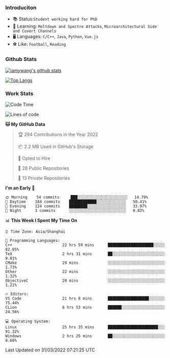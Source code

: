 ### Introduciton

- 📚 Status:`Student working hard for PhD`
- 🔎 Learning: `Meltdown and Spectre Attacks`, `Microarchitectural Side and Covert Channels`
- 🖥️ Languages: `C/C++`, `Java`, `Python`, `Vue.js`
- ⚽ Like: `Football`, `Reading`

### Github Stats

[![iamywang's github stats](https://github-readme-stats.vercel.app/api?username=iamywang&count_private=true&show_icons=true)]()

[![Top Langs](https://github-readme-stats.vercel.app/api/top-langs/?username=iamywang&layout=compact)]()

### Work Stats

<!--START_SECTION:waka-->
![Code Time](http://img.shields.io/badge/Code%20Time-218%20hrs%2032%20mins-blue)

![Lines of code](https://img.shields.io/badge/From%20Hello%20World%20I%27ve%20Written-523%20Thousand%20lines%20of%20code-blue)

**🐱 My GitHub Data** 

> 🏆 294 Contributions in the Year 2022
 > 
> 📦 2.2 MB Used in GitHub's Storage 
 > 
> 💼 Opted to Hire
 > 
> 📜 28 Public Repositories 
 > 
> 🔑 13 Private Repositories  
 > 
**I'm an Early 🐤** 

```text
🌞 Morning    54 commits     ███░░░░░░░░░░░░░░░░░░░░░░   14.79% 
🌆 Daytime    184 commits    ████████████░░░░░░░░░░░░░   50.41% 
🌃 Evening    124 commits    ████████░░░░░░░░░░░░░░░░░   33.97% 
🌙 Night      3 commits      ░░░░░░░░░░░░░░░░░░░░░░░░░   0.82%

```


📊 **This Week I Spent My Time On** 

```text
⌚︎ Time Zone: Asia/Shanghai

💬 Programming Languages: 
C++                      22 hrs 59 mins      ████████████████████░░░░░   82.05% 
TeX                      2 hrs 31 mins       ██░░░░░░░░░░░░░░░░░░░░░░░   9.01% 
CMake                    29 mins             ░░░░░░░░░░░░░░░░░░░░░░░░░   1.73% 
Other                    22 mins             ░░░░░░░░░░░░░░░░░░░░░░░░░   1.32% 
ObjectiveC               20 mins             ░░░░░░░░░░░░░░░░░░░░░░░░░   1.22%

🔥 Editors: 
VS Code                  21 hrs 8 mins       ██████████████████░░░░░░░   75.44% 
CLion                    6 hrs 53 mins       ██████░░░░░░░░░░░░░░░░░░░   24.56%

💻 Operating System: 
Linux                    25 hrs 35 mins      ██████████████████████░░░   91.32% 
Windows                  2 hrs 25 mins       ██░░░░░░░░░░░░░░░░░░░░░░░   8.68%

```


 Last Updated on 31/03/2022 07:21:25 UTC
<!--END_SECTION:waka-->
